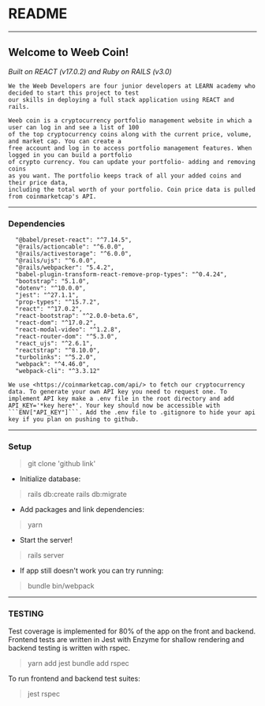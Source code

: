 # README

---

## Welcome to Weeb Coin!
*Built on REACT (v17.0.2) and Ruby on RAILS (v3.0)*

```
We the Weeb Developers are four junior developers at LEARN academy who decided to start this project to test
our skills in deploying a full stack application using REACT and rails.

Weeb coin is a cryptocurrency portfolio management website in which a user can log in and see a list of 100
of the top cryptocurrency coins along with the current price, volume, and market cap. You can create a
free account and log in to access portfolio management features. When logged in you can build a portfolio
of crypto currency. You can update your portfolio- adding and removing coins
as you want. The portfolio keeps track of all your added coins and their price data,
including the total worth of your portfolio. Coin price data is pulled from coinmarketcap's API.
```

---

### Dependencies

```
  "@babel/preset-react": "^7.14.5",
  "@rails/actioncable": "^6.0.0",
  "@rails/activestorage": "^6.0.0",
  "@rails/ujs": "^6.0.0",
  "@rails/webpacker": "5.4.2",
  "babel-plugin-transform-react-remove-prop-types": "^0.4.24",
  "bootstrap": "5.1.0",
  "dotenv": "^10.0.0",
  "jest": "^27.1.1",
  "prop-types": "^15.7.2",
  "react": "^17.0.2",
  "react-bootstrap": "^2.0.0-beta.6",
  "react-dom": "^17.0.2",
  "react-modal-video": "^1.2.8",
  "react-router-dom": "^5.3.0",
  "react_ujs": "^2.6.1",
  "reactstrap": "^8.10.0",
  "turbolinks": "^5.2.0",
  "webpack": "^4.46.0",
  "webpack-cli": "^3.3.12"
```

```
We use <https://coinmarketcap.com/api/> to fetch our cryptocurrency data. To generate your own API key you need to request one. To implement API key make a .env file in the root directory and add API_KEY='*key here*'. Your key should now be accessible with ```ENV["API_KEY"]```. Add the .env file to .gitignore to hide your api key if you plan on pushing to github.
```

---

### Setup


> git clone 'github link'

* Initialize database:

> rails db:create
> rails db:migrate

* Add packages and link dependencies:

> yarn

* Start the server!

> rails server

* If app still doesn't work you can try running:
> bundle
> bin/webpack

---

### TESTING

Test coverage is implemented for 80% of the app on the front and backend. Frontend tests are written in Jest with Enzyme for shallow rendering and backend testing is written with rspec.

> yarn add jest
> bundle add rspec

To run frontend and backend test suites:

> jest
> rspec
